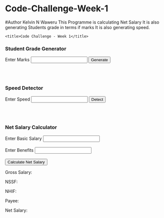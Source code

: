 # Code-Challenge-Week-1
#Author Kelvin N Waweru
This Programme is calculating Net Salary
It is also generating Students grade in terms if marks
It is also generating speed.
<!-- The html document for the code challenge -->
<!DOCTYPE html>
<html lang="en">
<head>
    <script src="./index.js"></script>
    <meta charset="UTF-8">
    <meta http-equiv="X-UA-Compatible" content="IE=edge">
    <meta name="viewport" content="width=device-width, initial-scale=1.0">
    <link rel="stylesheet" href="/styles.css">
    
    <title>Code Challenge - Week 1</title>
</head>
<body>
<!-- Code challenge 1 section -->

<section id="studentGradeGenerator">
    <h3>Student Grade Generator</h3>
    <label for="marks">Enter Marks  </label>
    <input type="text" id="marks" >
    <button onclick="gradeGenerator ()"> Generate</button>
    <p><span id="gradeOutput"></span></p>
    <br> <br>
</section>
<!-- Code challenge 2 section -->
<section id="speedDetector">
    <h3>Speed Detector</h3>
    <label for="speed">Enter Speed  </label>  
    <input type="number" id="speed">
    <button onclick="speedDetector ()">Detect</button>
    <p><span id="speedOutput"></span></p>  
    <br><br>
</section>
<!-- Code challenge 3 section -->
<section id="netSalaryCalculator">
    <h3>Net Salary Calculator</h3>
    <label for="basicSalary">Enter Basic Salary</label>
    <input type="number" id="basicSalary">&nbsp;&nbsp;&nbsp;&nbsp;&nbsp;&nbsp;<br><br>
    <label for="benefits">Enter Benefits</label>
    <input type="number" id="benefits">&nbsp;&nbsp;&nbsp;&nbsp;&nbsp;<br><br>
    <div class="netsal">
    <button onclick="calculateSalary ()" style="text-align: left;"> Calculate Net Salary</button> <br>
    <p>Gross Salary: <span id="grossSalary"></span></p>
    <p>NSSF: <span id="nssfContribution"></span></p>
    <p>NHIF: <span id="nhif"></span></p>
    <p>Payee: <span id="payee"></span></p>
    <p>Net Salary: <span id="netSalary"></span></p>
    </div>
   
</section>
    
</body>

</html>
